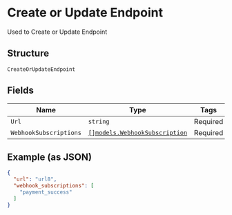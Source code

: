
# Create or Update Endpoint

Used to Create or Update Endpoint

## Structure

`CreateOrUpdateEndpoint`

## Fields

| Name | Type | Tags | Description |
|  --- | --- | --- | --- |
| `Url` | `string` | Required | - |
| `WebhookSubscriptions` | [`[]models.WebhookSubscription`](../../doc/models/webhook-subscription.md) | Required | - |

## Example (as JSON)

```json
{
  "url": "url8",
  "webhook_subscriptions": [
    "payment_success"
  ]
}
```

